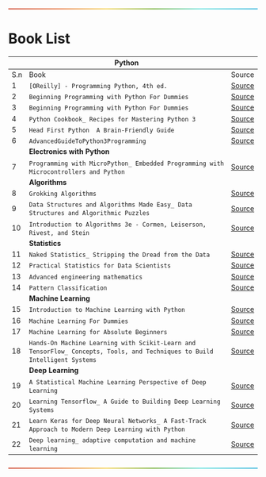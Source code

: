 ![-----------------------------------------------------](https://github.com/AbhijeetSrivastav/Machine-Learning-Guide/blob/master/Assets/rainbow.png)

# Book List

||**Python**|| 
|----------------|-------------------------------|-----------------------------|        
|        S.n        |Book|Source
|1|    `[OReilly] - Programming Python, 4th ed.`                                                                                                |[Source](https://github.com/AbhijeetSrivastav/Data-Science-Guide/blob/main/Books/Python/%5BO%60Reilly%5D%20-%20Programming%20Python%2C%204th%20ed.%20-%20%5BLutz%5D.pdf)|
|2|    `Beginning Programming with Python For Dummies`                                                                                          |[Source]()|
|3|    `Beginning Programming with Python For Dummies`                                                                                          |[Source](https://github.com/AbhijeetSrivastav/Data-Science-Guide/blob/main/Books/Python/Beginning%20Programming%20with%20Python%20For%20Dummies.pdf)|
|4|    `Python Cookbook_ Recipes for Mastering Python 3`                                                                                        |[Source](https://github.com/AbhijeetSrivastav/Data-Science-Guide/blob/main/Books/Python/Python%20Cookbook_%20Recipes%20for%20Mastering%20Python%203.pdf)|
|5|    `Head First Python  A Brain-Friendly Guide`                                                                                              |[Source](https://github.com/AbhijeetSrivastav/Data-Science-Guide/blob/main/Books/Python/Head%20First%20Python%20%20A%20Brain-Friendly%20Guide.pdf)|
|6|    `AdvancedGuideToPython3Programming`                                                                                                      |[Source](https://github.com/AbhijeetSrivastav/Data-Science-Guide/blob/main/Books/Python/AdvancedGuideToPython3Programming.pdf)|
||**Electronics with Python**||            
|7|    `Programming with MicroPython_ Embedded Programming with Microcontrollers and Python`                                                    |[Source](https://github.com/AbhijeetSrivastav/Data-Science-Guide/tree/main/Books/Electronics%20with%20Python)|
||**Algorithms**||             
|8|    `Grokking Algorithms`                                                                                                                    |[Source](https://github.com/AbhijeetSrivastav/Data-Science-Guide/blob/main/Books/Algorithms%20%26%20Data%20Structures/Grokking%20Algorithms.pdf)|
|9|    `Data Structures and Algorithms Made Easy_ Data Structures and Algorithmic Puzzles`                                                      |[Source](https://github.com/AbhijeetSrivastav/Data-Science-Guide/blob/main/Books/Algorithms%20%26%20Data%20Structures/Data%20Structures%20and%20Algorithms%20Made%20Easy_%20Data%20Structures%20and%20Algorithmic%20Puzzles.pdf)|
|10|    `Introduction to Algorithms 3e - Cormen, Leiserson, Rivest, and Stein`                                                                  |[Source](https://github.com/AbhijeetSrivastav/Data-Science-Guide/blob/main/Books/Algorithms%20%26%20Data%20Structures/Introduction%20to%20Algorithms%203e%20-%20Cormen%2C%20Leiserson%2C%20Rivest%2C%20and%20Stein.pdf)|
||**Statistics**||          
|11|    `Naked Statistics_ Stripping the Dread from the Data`                                                                                   |[Source](https://github.com/AbhijeetSrivastav/Data-Science-Guide/blob/main/Books/Statistics/Naked%20Statistics_%20Stripping%20the%20Dread%20from%20the%20Data.pdf)|   
|12|    `Practical Statistics for Data Scientists`                                                                                              |[Source](https://github.com/AbhijeetSrivastav/Data-Science-Guide/blob/main/Books/Statistics/Practical%20Statistics%20for%20Data%20Scientists.pdf)|
|13|    `Advanced engineering mathematics`                                                                                                      |[Source](https://github.com/AbhijeetSrivastav/Data-Science-Guide/blob/main/Books/Statistics/Advanced%20engineering%20mathematics.pdf)|
|14|    `Pattern Classification`                                                                                                                |[Source](https://github.com/AbhijeetSrivastav/Data-Science-Guide/blob/main/Books/Statistics/Pattern%20Classification.pdf)|
||**Machine Learning**||             
|15|    `Introduction to Machine Learning with Python`                                                                                          |[Source](https://github.com/AbhijeetSrivastav/Data-Science-Guide/blob/main/Books/Machine%20Learning/Introduction%20to%20Machine%20Learning%20with%20Python.pdf)|
|16|    `Machine Learning For Dummies`                                                                                                          |[Source](https://github.com/AbhijeetSrivastav/Data-Science-Guide/blob/main/Books/Machine%20Learning/Machine%20Learning%20For%20Dummies.pdf)|
|17|    `Machine Learning for Absolute Beginners`                                                                                               |[Source](https://github.com/AbhijeetSrivastav/Data-Science-Guide/blob/main/Books/Machine%20Learning/Machine%20Learning%20for%20Absolute%20Beginners.pdf)|
|18|    `Hands-On Machine Learning with Scikit-Learn and TensorFlow_ Concepts, Tools, and Techniques to Build Intelligent Systems`              |[Source](https://github.com/AbhijeetSrivastav/Data-Science-Guide/blob/main/Books/Machine%20Learning/Hands-On%20Machine%20Learning%20with%20Scikit-Learn%20and%20TensorFlow_%20Concepts%2C%20Tools%2C%20and%20Techniques%20to%20Build%20Intelligent%20Systems.pdf)|
||**Deep Learning**||             
|19|    `A Statistical Machine Learning Perspective of Deep Learning`                                                                           |[Source](https://github.com/AbhijeetSrivastav/Data-Science-Guide/blob/main/Books/Deep%20Learning/A%20Statistical%20Machine%20Learning%20Perspective%20of%20Deep%20Learning.pdf)|
|20|    `Learning Tensorflow_ A Guide to Building Deep Learning Systems`                                                                        |[Source](https://github.com/AbhijeetSrivastav/Data-Science-Guide/blob/main/Books/Deep%20Learning/Learning%20Tensorflow_%20A%20Guide%20to%20Building%20Deep%20Learning%20Systems.pdf)|
|21|    `Learn Keras for Deep Neural Networks_ A Fast-Track Approach to Modern Deep Learning with Python`                                       |[Source](https://github.com/AbhijeetSrivastav/Data-Science-Guide/blob/main/Books/Deep%20Learning/Learn%20Keras%20for%20Deep%20Neural%20Networks_%20A%20Fast-Track%20Approach%20to%20Modern%20Deep%20Learning%20with%20Python.pdf)|
|22|    `Deep learning_ adaptive computation and machine learning`                                                                              |[Source](https://github.com/AbhijeetSrivastav/Data-Science-Guide/blob/main/Books/Deep%20Learning/Deep%20learning_%20adaptive%20computation%20and%20machine%20learning.pdf)|

![-----------------------------------------------------](https://github.com/AbhijeetSrivastav/Machine-Learning-Guide/blob/master/Assets/rainbow.png)

